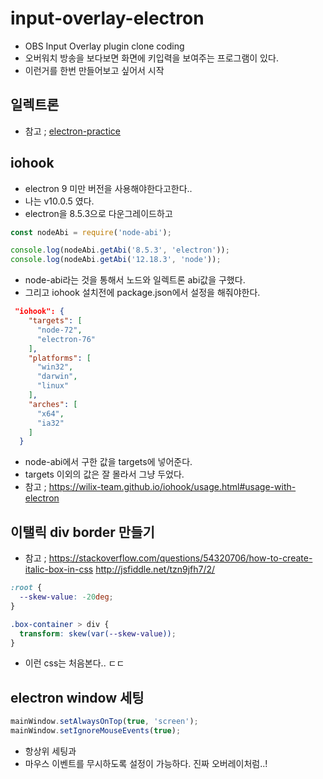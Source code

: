 # input-overlay-electron

- OBS Input Overlay plugin clone coding
- 오버워치 방송을 보다보면 화면에 키입력을 보여주는 프로그램이 있다.
- 이런거를 한번 만들어보고 싶어서 시작

## 일렉트론

- 참고 ; [electron-practice](https://github.com/chinsun9/electron-practice)

## iohook

- electron 9 미만 버전을 사용해야한다고한다..
- 나는 v10.0.5 였다.
- electron을 8.5.3으로 다운그레이드하고

```js tmp.js
const nodeAbi = require('node-abi');

console.log(nodeAbi.getAbi('8.5.3', 'electron'));
console.log(nodeAbi.getAbi('12.18.3', 'node'));
```

- node-abi라는 것을 통해서 노드와 일렉트론 abi값을 구했다.
- 그리고 iohook 설치전에 package.json에서 설정을 해줘야한다.

```json package.json
 "iohook": {
    "targets": [
      "node-72",
      "electron-76"
    ],
    "platforms": [
      "win32",
      "darwin",
      "linux"
    ],
    "arches": [
      "x64",
      "ia32"
    ]
  }
```

- node-abi에서 구한 값을 targets에 넣어준다.
- targets 이외의 값은 잘 몰라서 그냥 두었다.
- 참고 ; https://wilix-team.github.io/iohook/usage.html#usage-with-electron

## 이탤릭 div border 만들기

- 참고 ; https://stackoverflow.com/questions/54320706/how-to-create-italic-box-in-css http://jsfiddle.net/tzn9jfh7/2/

```css
:root {
  --skew-value: -20deg;
}

.box-container > div {
  transform: skew(var(--skew-value));
}
```

- 이런 css는 처음본다.. ㄷㄷ

## electron window 세팅

```js index.js
mainWindow.setAlwaysOnTop(true, 'screen');
mainWindow.setIgnoreMouseEvents(true);
```

- 항상위 세팅과
- 마우스 이벤트를 무시하도록 설정이 가능하다. 진짜 오버레이처럼..!
